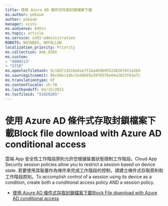 ```yaml
---
title: 使用 Azure AD 條件式存取封鎖檔案下載
ms.author: pebaum
author: pebaum
manager: scotv
ms.audience: Admin
ms.topic: article
ms.service: o365-administration
ROBOTS: NOINDEX, NOFOLLOW
localization_priority: Priority
ms.collection: Adm_O365
ms.custom:
- "9000213"
- "5710"
ms.openlocfilehash: 9c18d711616e8ae7f1ba469b95524818f0f2a5b0
ms.sourcegitcommit: 8bc60ec34bc1e40685e3976576e04a2623f63a7c
ms.translationtype: HT
ms.contentlocale: zh-TW
ms.lasthandoff: 04/15/2021
ms.locfileid: "51820205"
---
```

# <a name="block-file-download-with-azure-ad-conditional-access"></a><span data-ttu-id="aa6a3-102">使用 Azure AD 條件式存取封鎖檔案下載</span><span class="sxs-lookup"><span data-stu-id="aa6a3-102">Block file download with Azure AD conditional access</span></span>

<span data-ttu-id="aa6a3-103">雲端 App 安全性工作階段原則允許您根據裝置狀態限制工作階段。</span><span class="sxs-lookup"><span data-stu-id="aa6a3-103">Cloud App Security session policies allow you to restrict a session based on device state.</span></span> <span data-ttu-id="aa6a3-104">若要使用其裝置作為條件來完成工作階段的控制，請建立條件式存取原則和工作階段原則。</span><span class="sxs-lookup"><span data-stu-id="aa6a3-104">To accomplish control of a session using its device as a condition, create both a conditional access policy AND a session policy.</span></span>

- [<span data-ttu-id="aa6a3-105">使用 Azure AD 條件式存取封鎖檔案下載</span><span class="sxs-lookup"><span data-stu-id="aa6a3-105">Block File download with Azure AD conditional access</span></span>](https://docs.microsoft.com/cloud-app-security/use-case-proxy-block-session-aad#create-a-block-download-policy-for-unmanaged-devices)
